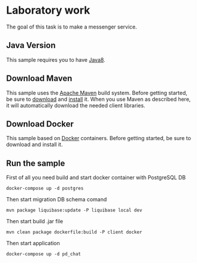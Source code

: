 # Laboratory work

The goal of this task is to make a messenger service. 

## Java Version

This sample requires you to have
[Java8](https://docs.oracle.com/javase/8/docs/technotes/guides/install/install_overview.html).

## Download Maven

This sample uses the [Apache Maven][maven] build system. Before getting started,
be
sure to [download][maven-download] and [install][maven-install] it. When you use
Maven as described here, it will automatically download the needed client
libraries. 

## Download Docker

This sample based on [Docker](https://hub.docker.com/?overlay=onboarding) containers. Before getting
 started, be sure to download and install it.

[maven]: https://maven.apache.org
[maven-download]: https://maven.apache.org/download.cgi
[maven-install]: https://maven.apache.org/install.html

## Run the sample

First of all you need build and start docker container with PostgreSQL DB

```
docker-compose up -d postgres
```
Then start migration DB schema comand 

```
mvn package liquibase:update -P liquibase local dev 
```

Then start build .jar file

```
mvn clean package dockerfile:build -P client docker
```

Then start application

```
docker-compose up -d pd_chat
```
